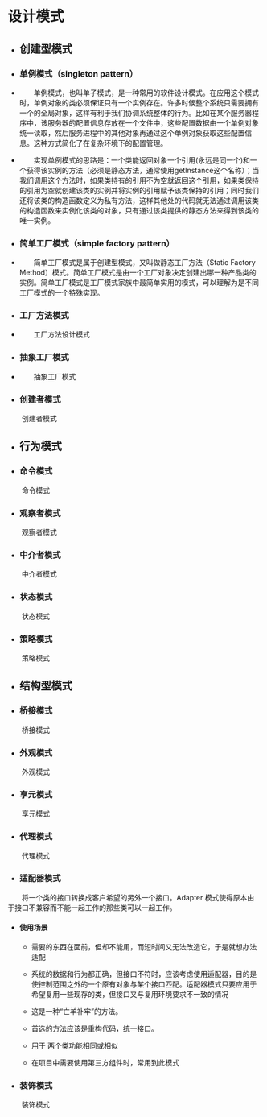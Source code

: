 # 设计模式

- ## 创建型模式

- ### 单例模式（singleton pattern）
      
* &emsp;&emsp;单例模式，也叫单子模式，是一种常用的软件设计模式。在应用这个模式时，单例对象的类必须保证只有一个实例存在。许多时候整个系统只需要拥有一个的全局对象，这样有利于我们协调系统整体的行为。比如在某个服务器程序中，该服务器的配置信息存放在一个文件中，这些配置数据由一个单例对象统一读取，然后服务进程中的其他对象再通过这个单例对象获取这些配置信息。这种方式简化了在复杂环境下的配置管理。
      
* &emsp;&emsp;实现单例模式的思路是：一个类能返回对象一个引用(永远是同一个)和一个获得该实例的方法（必须是静态方法，通常使用getInstance这个名称）；当我们调用这个方法时，如果类持有的引用不为空就返回这个引用，如果类保持的引用为空就创建该类的实例并将实例的引用赋予该类保持的引用；同时我们还将该类的构造函数定义为私有方法，这样其他处的代码就无法通过调用该类的构造函数来实例化该类的对象，只有通过该类提供的静态方法来得到该类的唯一实例。
      
- ### 简单工厂模式（simple factory pattern）
         
         
* &emsp;&emsp;简单工厂模式是属于创建型模式，又叫做静态工厂方法（Static Factory Method）模式。简单工厂模式是由一个工厂对象决定创建出哪一种产品类的实例。简单工厂模式是工厂模式家族中最简单实用的模式，可以理解为是不同工厂模式的一个特殊实现。
        
      
-  ### 工厂方法模式


* &emsp;&emsp;工厂方法设计模式


- ### 抽象工厂模式


* &emsp;&emsp;抽象工厂模式

- ### 创建者模式

&emsp;&emsp;创建者模式


- ## 行为模式

- ### 命令模式

&emsp;&emsp;命令模式

- ### 观察者模式

&emsp;&emsp;观察者模式

- ### 中介者模式

&emsp;&emsp;中介者模式

- ### 状态模式

&emsp;&emsp;状态模式

- ### 策略模式

&emsp;&emsp;策略模式



- ## 结构型模式

- ### 桥接模式

&emsp;&emsp;桥接模式

- ### 外观模式

&emsp;&emsp;外观模式

- ### 享元模式

&emsp;&emsp;享元模式

- ### 代理模式

&emsp;&emsp;代理模式


- ### 适配器模式

&emsp;&emsp;将一个类的接口转换成客户希望的另外一个接口。Adapter 模式使得原本由于接口不兼容而不能一起工作的那些类可以一起工作。

- #### 使用场景

    - 需要的东西在面前，但却不能用，而短时间又无法改造它，于是就想办法适配

    - 系统的数据和行为都正确，但接口不符时，应该考虑使用适配器，目的是使控制范围之外的一个原有对象与某个接口匹配。适配器模式只要应用于希望复用一些现存的类，但接口又与复用环境要求不一致的情况

    - 这是一种“亡羊补牢”的方法。

    - 首选的方法应该是重构代码，统一接口。

    - 用于 两个类功能相同或相似

    - 在项目中需要使用第三方组件时，常用到此模式

- ### 装饰模式

&emsp;&emsp;装饰模式